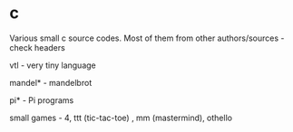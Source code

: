# c

Various small c source codes. Most of them from other authors/sources - check headers

vtl - very tiny language

mandel* - mandelbrot

pi* - Pi programs

small games - 4, ttt (tic-tac-toe) , mm (mastermind), othello



